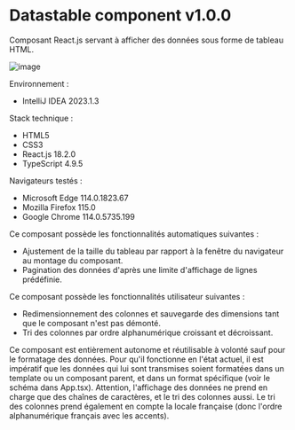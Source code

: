 # Datastable component v1.0.0

Composant React.js servant à afficher des données sous forme de tableau HTML.

![image](https://github.com/alebus84/datastable-component-v1.0.0/assets/132705913/6dabb211-0db8-43ad-9e33-84f75e7c885e)

Environnement :
- IntelliJ IDEA 2023.1.3

Stack technique :
- HTML5
- CSS3
- React.js 18.2.0
- TypeScript 4.9.5

Navigateurs testés :
- Microsoft Edge 114.0.1823.67
- Mozilla Firefox 115.0
- Google Chrome 114.0.5735.199

Ce composant possède les fonctionnalités automatiques suivantes :
- Ajustement de la taille du tableau par rapport à la fenêtre du navigateur au montage du composant.
- Pagination des données d'après une limite d'affichage de lignes prédéfinie.

Ce composant possède les fonctionnalités utilisateur suivantes :
- Redimensionnement des colonnes et sauvegarde des dimensions tant que le composant n'est pas démonté.
- Tri des colonnes par ordre alphanumérique croissant et décroissant.

Ce composant est entièrement autonome et réutilisable à volonté sauf pour le formatage des données. Pour qu'il fonctionne en l'état actuel, il est impératif que les données qui lui sont transmises soient formatées dans un template ou un composant parent, et dans un format spécifique (voir le schéma dans App.tsx). Attention, l'affichage des données ne prend en charge que des chaînes de caractères, et le tri des colonnes aussi. Le tri des colonnes prend également en compte la locale française (donc l'ordre alphanumérique français avec les accents).
